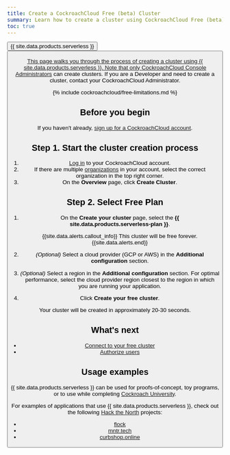 ```yaml
---
title: Create a CockroachCloud Free (beta) Cluster
summary: Learn how to create a cluster using CockroachCloud Free (beta).
toc: true
---
```


<div class="filters clearfix">
    <a href="create-a-free-cluster.html"><button class="filter-button page-level current">{{ site.data.products.serverless }}</button></a>
    <a href="create-your-cluster.html"><button class="filter-button page-level"{{ site.data.products.dedicated }}
</div>

This page walks you through the process of creating a cluster using {{ site.data.products.serverless }}. Note that only [CockroachCloud Console Administrators](console-access-management.html#console-admin) can create clusters. If you are a Developer and need to create a cluster, contact your CockroachCloud Administrator.

{% include cockroachcloud/free-limitations.md %}

## Before you begin

If you haven't already, <a href="https://cockroachlabs.cloud/signup?referralId=docs_create_free_cluster" rel="noopener" target="_blank">sign up for a CockroachCloud account</a>.

## Step 1. Start the cluster creation process

1. [Log in](https://cockroachlabs.cloud/) to your CockroachCloud account.
2. If there are multiple [organizations](console-access-management.html#organization) in your account, select the correct organization in the top right corner.
3. On the **Overview** page, click **Create Cluster**.

## Step 2. Select Free Plan

1. On the **Create your cluster** page, select the **{{ site.data.products.serverless-plan }}**.

    {{site.data.alerts.callout_info}}
    This cluster will be free forever.
    {{site.data.alerts.end}}

1. _(Optional)_ Select a cloud provider (GCP or AWS) in the **Additional configuration** section.

1. _(Optional)_ Select a region in the **Additional configuration** section. For optimal performance, select the cloud provider region closest to the region in which you are running your application.

1. Click **Create your free cluster**.

Your cluster will be created in approximately 20-30 seconds.

## What's next

- [Connect to your free cluster](connect-to-a-free-cluster.html)
- [Authorize users](user-authorization.html)

## Usage examples

{{ site.data.products.serverless }} can be used for proofs-of-concept, toy programs, or to use while completing [Cockroach University](https://www.cockroachlabs.com/cockroach-university/).

For examples of applications that use {{ site.data.products.serverless }}, check out the following [Hack the North](https://hackthenorth.com/) projects:

- [flock](https://devpost.com/software/flock-figure-out-what-film-to-watch-with-friends)
- [mntr.tech](https://devpost.com/software/mntr-tech)
- [curbshop.online](https://devpost.com/software/curbshop-online)
